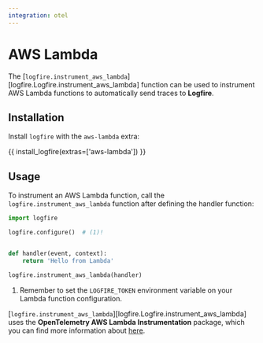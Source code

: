 ```yaml
---
integration: otel
---
```


# AWS Lambda

The [`logfire.instrument_aws_lambda`][logfire.Logfire.instrument_aws_lambda] function can be used to
instrument AWS Lambda functions to automatically send traces to **Logfire**.

## Installation

Install `logfire` with the `aws-lambda` extra:

{{ install_logfire(extras=['aws-lambda']) }}

## Usage

To instrument an AWS Lambda function, call the `logfire.instrument_aws_lambda` function after defining
the handler function:

```python
import logfire

logfire.configure()  # (1)!


def handler(event, context):
    return 'Hello from Lambda'

logfire.instrument_aws_lambda(handler)
```

1. Remember to set the `LOGFIRE_TOKEN` environment variable on your Lambda function configuration.

[`logfire.instrument_aws_lambda`][logfire.Logfire.instrument_aws_lambda] uses the **OpenTelemetry AWS Lambda Instrumentation** package,
which you can find more information about [here][opentelemetry-aws-lambda].

[opentelemetry-aws-lambda]: https://opentelemetry-python-contrib.readthedocs.io/en/latest/instrumentation/aws_lambda/aws_lambda.html
